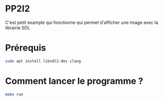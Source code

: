 # PP2I2

C'est petit example qui fonctionne qui permet d'afficher une image avec la librairie SDL

# Prérequis

```bash
sudo apt install libsdl2-dev clang
```

# Comment lancer le programme ?

```bash
make run
```